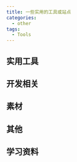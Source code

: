 ```yaml
---
title: 一些实用的工具或站点
categories:
  - other
tags:
  - Tools
---
```


## 实用工具

<Tool-CardsLayout>
  <template slot= 'toolList'>
    <Tool-Card title="TinyPng(在线压缩图片)" descripte='在线压缩图片，最大支持5M' :icon="`tool-icon/20220214162451.png`" url='https://tinypng.com'/>
    <Tool-Card title="aconvert" descripte='免费文件格式转换，支持PDF,文档,视频等'  url='https://www.aconvert.com/'/>
    <Tool-Card title="RemoveBg" descripte='免费智能抠图，去除背景，非常好用' icon="tool-icon/20220215152746.png"  url='https://www.remove.bg/'/>
     <Tool-Card title="photopea" descripte='在线PS工具' icon="tool-icon/20220215162656.png"  url='https://www.photopea.com/'/>
  </template>
</Tool-CardsLayout>

## 开发相关

<Tool-CardsLayout>
  <template slot= 'toolList'>
     <Tool-Card title="logo素材" descripte='在线设计logo' icon="" url='https://www.designevo.com/logo-maker/'/>
     <Tool-Card title="favicon" descripte='在线png格式转换favicon图标' icon="tool-icon/20220215161408.png" url=' https://tool.lu/favicon/'/>
    <Tool-Card title="bgremover" descripte='智能抠图，去除背景' icon="tool-icon/20220215161540.png" url='https://www.aigei.com/bgremover'/>
    <Tool-Card title="mycolor-space" descripte='在线生成渐变色' icon="tool-icon/20220228164022.png" url='https://mycolor.space/'/>
    <Tool-Card title="cubic-bezier" descripte='在线生成贝塞尔曲线函数' icon="tool-icon/20220228164140.png" url='https://cubic-bezier.com/'/>
  </template>
</Tool-CardsLayout>

## 素材

<Tool-CardsLayout>
  <template slot= 'toolList'>
     <Tool-Card title="Wallpaper" descripte='各种微软壁纸免费下载' icon="tool-icon/20220215153154.png" url='https://wallpaperhub.app/ '/>
    <Tool-Card title="skypixel 天空之城" descripte='聚集了全球航拍爱好者、及专业摄像师们的平台' icon="tool-icon/20220215153509.png" url='https://www.skypixel.com/'/>
    <Tool-Card title="wallpaper abyss 壁纸深渊" descripte='好看的壁纸' icon="tool-icon/20220215164743.png" url='https://wall.alphacoders.com/'/>
    <Tool-Card title="film-grab" descripte='高清电影截图' url='  https://film-grab.com/'/>
  </template>
</Tool-CardsLayout>

## 其他

<Tool-CardsLayout>
  <template slot= 'toolList'>
     <Tool-Card title="时光邮局" descripte='光阴似箭，给未来的自己写封信吧~' :icon="`tool-icon/20220215151201.png`" url='https://www.hi2future.com/'/>
    <Tool-Card title="老照片修复馆" descripte='修复老照片' icon="tool-icon/20220215154234.png" url='https://huggingface.co/spaces/akhaliq/GFPGAN'/>
  </template>
</Tool-CardsLayout>

## 学习资料
<Tool-CardsLayout>
  <template slot= 'toolList'>
     <Tool-Card title="MDN_WEB_DOCS" descripte='前端学习文档html、css、js' :icon="`tool-icon/20220311160630.png`" url='https://developer.mozilla.org/'/>
  </template>
</Tool-CardsLayout>